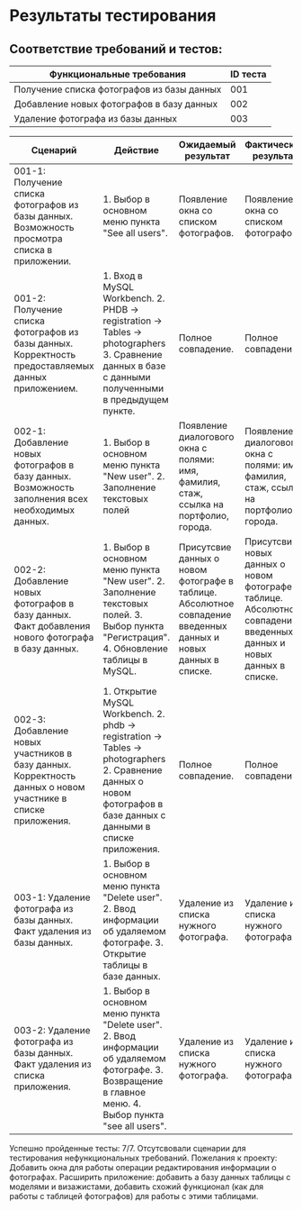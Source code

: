 # Результаты тестирования
## Соответствие требований и тестов:
| Функциональные требования         | ID теста           |
| ------------- |------------------|
| Получение списка фотографов из базы данных | 001 |              
| Добавление новых фотографов в базу данных    | 002 |
| Удаление фотографа из базы данных | 003 |


| Сценарий         | Действие           | Ожидаемый результат         | Фактический результат           | Оценка         |
| ---------------- |------------------- | ----------------------------|---------------------------------|----------------|
| 001-1: Получение списка фотографов из базы данных. Возможность просмотра списка в приложении. | 1. Выбор в основном меню пункта "See all users".  | Появление окна со списком фотографов. | Появление окна со списком фотографов  | Сценарий выполнен |
| 001-2: Получение списка фотографов из базы данных. Корректность предоставляемых данных приложением. | 1. Вход в  MySQL Workbench. 2. PHDB -> registration -> Tables -> photographers  3. Сравнение данных в базе с данными полученными в предыдущем пункте. | Полное совпадение. | Полное совпадение. | Сценарий выполнен |
| 002-1: Добавление новых фотографов в базу данных.  Возможность заполнения всех необходимых данных. | 1. Выбор в основном меню пункта "New user". 2. Заполнение текстовых полей| Появление диалогового окна с полями: имя, фамилия, стаж, ссылка на портфолио, города. | Появление диалогового окна с полями: имя, фамилия, стаж, ссылка на портфолио, города. | Сценарий выполнен |
| 002-2: Добавление новых фотографов в базу данных. Факт добавления нового фотографа в базу данных. | 1. Выбор в основном меню пункта "New user". 2. Заполнение текстовых полей. 3. Выбор пункта "Регистрация". 4. Обновление таблицы в MySQL.| Присутсвие данных о новом фотографе в таблице. Абсолютное совпадение введенных данных и новых данных в списке. | Присутсвие новых данных о новом фотографе в таблице. Абсолютное совпадение введенных данных и новых данных в списке. | Сценарий выполнен |
| 002-3: Добавление новых участников в базу данных. Корректность данных о новом участнике в списке приложения. | 1. Открытие  MySQL Workbench. 2. phdb -> registration -> Tables -> photographers 2. Сравнение данных о новом фотографов в базе данных с данными в списке приложения. | Полное совпадение. | Полное совпадение. | Сценарий выполнен |
| 003-1: Удаление фотографа из базы данных. Факт удаления из базы данных. | 1. Выбор в основном меню пункта "Delete user". 2. Ввод информации об удаляемом фотографе. 3. Открытие таблицы в базе данных. |  Удаление из списка нужного фотографа. | Удаление из списка нужного фотографа. | Сценарий выполнен |
| 003-2: Удаление фотографа из базы данных. Факт удаления из списка приложения. | 1. Выбор в основном меню пункта "Delete user". 2. Ввод информации об удаляемом фотографе. 3. Возвращение в главное меню. 4. Выбор пункта "see all users". |  Удаление из списка нужного фотографа. | Удаление из списка нужного фотографа. | Сценарий выполнен |


Успешно пройденные тесты: 7/7.
Отсутсвовали сценарии для тестирования нефункциональных требований.
Пожелания к проекту: Добавить окна для работы операции редактирования информации о фотографах. Расширить приложение: добавить а базу данных таблицы с моделями и визажистами, добавить схожий функционал (как для работы с таблицей фотографов) для работы с этими таблицами.
